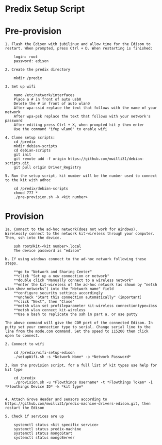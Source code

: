 # Predix Setup Script
# Pre-provision
 
	1. Flash the Edison with jubilinux and allow time for the Edison to restart. When prompted, press Ctrl + D. When restarting is finished:
	
		login: root
		password: edison

	2. Create the predix directory
		
		mkdir /predix

	3. Set up wifi
	
		nano /etc/network/interfaces
		Place a # in front of auto usb0
		Delete the # in front of auto wlan0
		After wpa-ssid replace the text that follows with the name of your network
		After wpa-psk replace the text that follows with your network's password
		After editing press Ctrl + X, when prompted hit y then enter
		Use the command "ifup wlan0" to enable wifi
		
	4. Clone setup scripts:
		cd /predix
		mkdir debian-scripts
		cd debian-scripts
		git init
		git remote add -f origin https://github.com/mwilli31/debian-scripts.git
		git pull origin Driver_Registry

	5. Run the setup script, kit number will be the number used to connect to the kit with adhoc
		
		cd /predix/debian-scripts
		chmod 777 *
		./pre-provision.sh -k <kit number>

# Provision
	
	1a. Connect to the ad-hoc network(does not work for Windows). Wirelessly connect to the network kit-wireless through your computer. Then, ssh into the device.
	
		ssh root@kit-<kit number>.local
		The device password is "edison"
	
	b. If using windows connect to the ad-hoc network following these steps.
		
		**go to "Network and Sharing Center"
		**click "Set up a new connection or network"
		**double click "Manually connect to a wireless network"
		**enter the kit-wireless of the ad-hoc network (as shown by "netsh wlan show networks") into the "Network name" field
		**configure security settings accordingly
		**uncheck "Start this connection automatically" (important)
		**click "Next", then "Close"
		**netsh wlan set profileparameter kit-wireless connectiontype=ibss
		**netsh wlan connect kit-wireless
		**Use a bash to replicate the ssh in part a. or use putty 

	The above command will give the COM port of the connected Edison. In putty set your connection type to serial. Change serial line to the line from the mode.com command. Set the speed to 115200 then click open to connect.

	2. Connect to wifi

		cd /predix/wifi-setup-edison
		./setupWifi.sh -s *Network Name* -p *Network Password*

	3. Run the provision script, for a full list of kit types use help for kit type

		cd /predix
		./provision.sh -u *Flowthings Username* -t *Flowthings Token* -i *Flowthings Device ID* -k *kit type*


	4. Attach Grove Header and sensors according to https://github.com/mwilli31/predix-machine-drivers-edison.git, then restart the Edison

	5. Check if services are up

		systemctl status <kit specific service>
		systemctl status predix-machine
		systemctl status mongoStart
		systemctl status mongoServer
		
